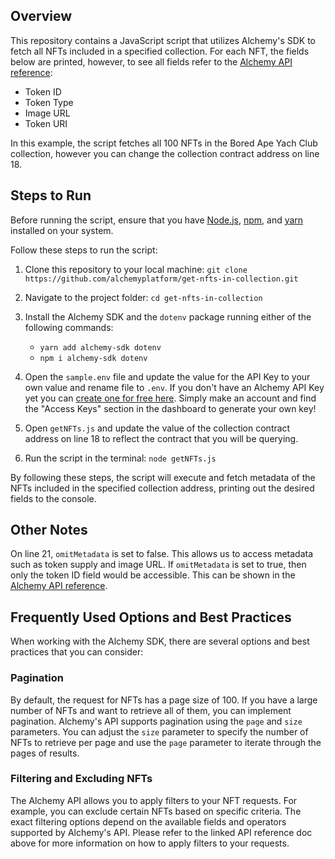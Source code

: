 ## Overview
This repository contains a JavaScript script that utilizes Alchemy's SDK to fetch all NFTs included in a specified collection. For each NFT, the fields below are printed, however, to see all fields refer to the [Alchemy API reference](https://docs.alchemy.com/reference/getnftsforcollection):

- Token ID
- Token Type
- Image URL
- Token URI

In this example, the script fetches all 100 NFTs in the Bored Ape Yach Club collection, however you can change the collection contract address on line 18.

## Steps to Run

Before running the script, ensure that you have [Node.js](https://docs.npmjs.com/downloading-and-installing-node-js-and-npm), [npm](https://docs.npmjs.com/downloading-and-installing-node-js-and-npm), and [yarn](https://classic.yarnpkg.com/lang/en/docs/install/#mac-stable) installed on your system. 

Follow these steps to run the script:

1. Clone this repository to your local machine:
`git clone https://github.com/alchemyplatform/get-nfts-in-collection.git`


2. Navigate to the project folder: `cd get-nfts-in-collection`


3. Install the Alchemy SDK and the `dotenv` package running either of the following commands:
   - `yarn add alchemy-sdk dotenv`
   - `npm i alchemy-sdk dotenv`
  
4. Open the `sample.env` file and update the value for the API Key to your own value and rename file to `.env`. If you don't have an Alchemy API Key yet you can [create one for free here](https://alchemy.com/?a=starter-code). Simply make an account and find the "Access Keys" section in the dashboard to generate your own key!

5. Open `getNFTs.js` and update the value of the collection contract address on line 18 to reflect the contract that you will be querying. 

6. Run the script in the terminal: `node getNFTs.js`


By following these steps, the script will execute and fetch metadata of the NFTs included in the specified collection address, printing out the desired fields to the console.

## Other Notes 
On line 21, `omitMetadata` is set to false. This allows us to access metadata such as token supply and image URL. If `omitMetadata` is set to true, then only the token ID field would be accessible. This can be shown in the [Alchemy API reference](https://docs.alchemy.com/reference/getnftsforcollection).

## Frequently Used Options and Best Practices
When working with the Alchemy SDK, there are several options and best practices that you can consider:

### Pagination
By default, the request for NFTs has a page size of 100. If you have a large number of NFTs and want to retrieve all of them, you can implement pagination. Alchemy's API supports pagination using the `page` and `size` parameters. You can adjust the `size` parameter to specify the number of NFTs to retrieve per page and use the `page` parameter to iterate through the pages of results.

### Filtering and Excluding NFTs
The Alchemy API allows you to apply filters to your NFT requests. For example, you can exclude certain NFTs based on specific criteria. The exact filtering options depend on the available fields and operators supported by Alchemy's API. Please refer to the linked API reference doc above for more information on how to apply filters to your requests.
